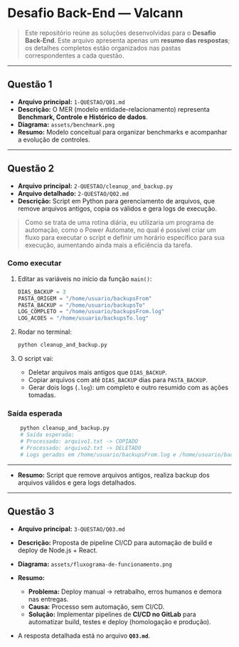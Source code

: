 # Desafio Back-End — Valcann

> Este repositório reúne as soluções desenvolvidas para o **Desafio Back-End**.
> Este arquivo apresenta apenas um **resumo das respostas**; os detalhes completos estão organizados nas pastas correspondentes a cada questão.

---

## Questão 1

* **Arquivo principal:** `1-QUESTAO/Q01.md`
* **Descrição:** O MER (modelo entidade-relacionamento) representa **Benchmark, Controle e Histórico de dados**.
* **Diagrama:** `assets/benchmark.png`
* **Resumo:** Modelo conceitual para organizar benchmarks e acompanhar a evolução de controles.

---

## Questão 2

* **Arquivo principal:** `2-QUESTAO/cleanup_and_backup.py`
* **Arquivo detalhado:** `2-QUESTAO/Q02.md`
* **Descrição:** Script em Python para gerenciamento de arquivos, que remove arquivos antigos, copia os válidos e gera logs de execução.

>Como se trata de uma rotina diária, eu utilizaria um programa de automação, como o Power Automate, no qual é possível criar um fluxo para executar o script e definir um horário específico para sua execução, aumentando ainda mais a eficiência da tarefa.

### Como executar

1. Editar as variáveis no início da função `main()`:

   ```python
   DIAS_BACKUP = 3
   PASTA_ORIGEM = "/home/usuario/backupsFrom"
   PASTA_BACKUP = "/home/usuario/backupsTo"
   LOG_COMPLETO = "/home/usuario/backupsFrom.log"
   LOG_ACOES = "/home/usuario/backupsTo.log"
   ```

2. Rodar no terminal:

   ```bash
   python cleanup_and_backup.py
   ```

3. O script vai:

   * Deletar arquivos mais antigos que `DIAS_BACKUP`.
   * Copiar arquivos com até `DIAS_BACKUP` dias para `PASTA_BACKUP`.
   * Gerar dois logs (`.log`): um completo e outro resumido com as ações tomadas.

### Saída esperada

```bash
    python cleanup_and_backup.py
    # Saída esperada:
    # Processado: arquivo1.txt -> COPIADO
    # Processado: arquivo2.txt -> DELETADO
    # Logs gerados em /home/usuario/backupsFrom.log e /home/usuario/backupsTo.log
```

---

* **Resumo:** Script que remove arquivos antigos, realiza backup dos arquivos válidos e gera logs detalhados.

---

## Questão 3

* **Arquivo principal:** `3-QUESTAO/Q03.md`

* **Descrição:** Proposta de pipeline CI/CD para automação de build e deploy de Node.js + React.

* **Diagrama:** `assets/fluxograma-de-funcionamento.png`

* **Resumo:**

  * **Problema:** Deploy manual → retrabalho, erros humanos e demora nas entregas.
  * **Causa:** Processo sem automação, sem CI/CD.
  * **Solução:** Implementar pipelines de **CI/CD no GitLab** para automatizar build, testes e deploy (homologação e produção).

* A resposta detalhada está no arquivo **`Q03.md`**.
